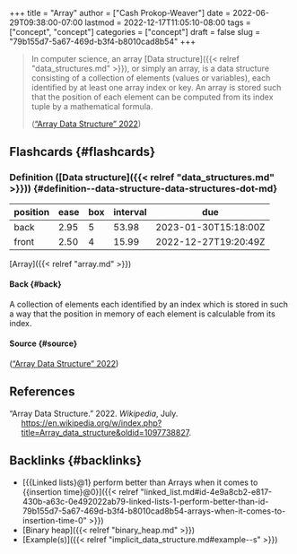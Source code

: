 +++
title = "Array"
author = ["Cash Prokop-Weaver"]
date = 2022-06-29T09:38:00-07:00
lastmod = 2022-12-17T11:05:10-08:00
tags = ["concept", "concept"]
categories = ["concept"]
draft = false
slug = "79b155d7-5a67-469d-b3f4-b8010cad8b54"
+++

> In computer science, an array [Data structure]({{< relref "data_structures.md" >}}), or simply an array, is a data structure consisting of a collection of elements (values or variables), each identified by at least one array index or key. An array is stored such that the position of each element can be computed from its index tuple by a mathematical formula.
>
> (<a href="#citeproc_bib_item_1">“Array Data Structure” 2022</a>)


## Flashcards {#flashcards}


### Definition ([Data structure]({{< relref "data_structures.md" >}})) {#definition--data-structure-data-structures-dot-md}

| position | ease | box | interval | due                  |
|----------|------|-----|----------|----------------------|
| back     | 2.95 | 5   | 53.98    | 2023-01-30T15:18:00Z |
| front    | 2.50 | 4   | 15.99    | 2022-12-27T19:20:49Z |

[Array]({{< relref "array.md" >}})


#### Back {#back}

A collection of elements each identified by an index which is stored in such a way that the position in memory of each element is calculable from its index.


#### Source {#source}

(<a href="#citeproc_bib_item_1">“Array Data Structure” 2022</a>)

## References

<style>.csl-entry{text-indent: -1.5em; margin-left: 1.5em;}</style><div class="csl-bib-body">
  <div class="csl-entry"><a id="citeproc_bib_item_1"></a>“Array Data Structure.” 2022. <i>Wikipedia</i>, July. <a href="https://en.wikipedia.org/w/index.php?title=Array_data_structure&oldid=1097738827">https://en.wikipedia.org/w/index.php?title=Array_data_structure&#38;oldid=1097738827</a>.</div>
</div>


## Backlinks {#backlinks}

-   [{{Linked lists}@1} perform better than Arrays when it comes to {{insertion time}@0}]({{< relref "linked_list.md#id-4e9a8cb2-e817-430b-a63c-0e492022ab79-linked-lists-1-perform-better-than-id-79b155d7-5a67-469d-b3f4-b8010cad8b54-arrays-when-it-comes-to-insertion-time-0" >}})
-   [Binary heap]({{< relref "binary_heap.md" >}})
-   [Example(s)]({{< relref "implicit_data_structure.md#example--s" >}})

